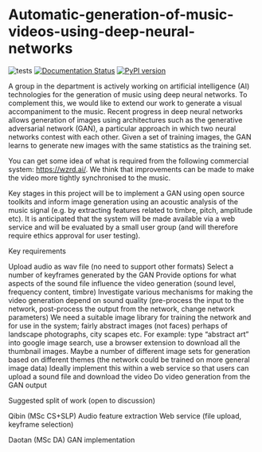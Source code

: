 # Automatic-generation-of-music-videos-using-deep-neural-networks

![tests](https://github.com/pykale/pykale/workflows/test/badge.svg)
[![Documentation Status](https://readthedocs.org/projects/pykale/badge/?version=latest)](https://pykale.readthedocs.io/en/latest/?badge=latest)
[![PyPI version](https://img.shields.io/pypi/v/pykale?color=blue)](https://pypi.org/project/pykale/)

A group in the department is actively working on artificial intelligence (AI) technologies for the generation of music using deep neural networks. To complement this, we would like to extend our work to generate a visual accompaniment to the music. Recent progress in deep neural networks allows generation of images using architectures such as the generative adversarial network (GAN), a particular approach in which two neural networks contest with each other. Given a set of training images, the GAN learns to generate new images with the same statistics as the training set.

You can get some idea of what is required from the following commercial system: https://wzrd.ai/. We think that improvements can be made to make the video more tightly synchronised to the music.

Key stages in this project will be to implement a GAN using open source toolkits and inform image generation using an acoustic analysis of the music signal (e.g. by extracting features related to timbre, pitch, amplitude etc). It is anticipated that the system will be made available via a web service and will be evaluated by a small user group (and will therefore require ethics approval for user testing).

Key requirements

Upload audio as wav file (no need to support other formats)
Select a number of keyframes generated by the GAN
Provide options for what aspects of the sound file influence the video generation (sound level, frequency content, timbre)
Investigate various mechanisms for making the video generation depend on sound quality (pre-process the input to the network, post-process the output from the network, change network parameters)
We need a suitable image library for training the network and for use in the system; fairly abstract images (not faces) perhaps of landscape photographs, city scapes etc. For example: type “abstract art” into google image search, use a browser extension to download all the thumbnail images. 
Maybe a number of different image sets for generation based on different themes (the network could be trained on more general image data)
Ideally implement this within a web service so that users can upload a sound file and download the video
Do video generation from the GAN output

Suggested split of work (open to discussion)

Qibin (MSc CS+SLP)
Audio feature extraction
Web service (file upload, keyframe selection)

Daotan (MSc DA)
GAN implementation
